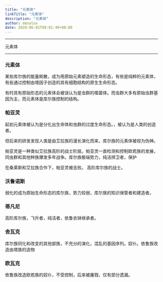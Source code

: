 ```yaml
---
title: "元素体"
linkTitle: "元素体"
description: "元素体"
author: denalon
date: 2020-06-01T09:01:40+08:00
---
```


***
元素体
***

### 元素体

某些库尔族的能量耗散，成为用原始元素塑造的生命形态，有些是纯粹的元素体，有些通过控制由塔因子创造的具有细胞结构的原生生命形态。

有时具有原始形态的元素体会被误认为是虫群的噬菌体。而虫群大多有原始虫群基因为主，而元素体是库尔族控制的结构。

### 帕亚灵

起初元素体被认为是分化出生命体和虫群的过度生命形态。，被认为是人类的创造者。

但后来的研发发现人类是由艾拉族的漫长演化而来，库尔族的元素体被视为伪神。

帕亚灵是一种类似艾拉族高阶的战士阶层。帕亚灵一直检测和控制欧若族的发展，同虫群和其他种族爆发多年战争。库尔族极端势力，纯洁捍卫者，保护

在桑莱斯和艾拉族合作下，帕亚灵被击败。
高阶库尔族的战士。

### 沃鲁诺斯

弱化的成为原始生命形态的库尔族，势力较弱，库尔族的知识保管者和建造者。



### 蒂凡尼 

高阶库尔族，飞升者，纯洁者，依鲁衣钵继承者。

### 舍瓦克

库尔族同化和改变的其他部族，不充分的演化，混乱的基因序列。奴仆。依鲁族改造由塔族的造物

### 欧瓦克

依鲁族改造欧若族的奴仆，不受控制，后来被屠戮，仅有部分遗漏。
